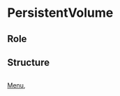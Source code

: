 # PersistentVolume
## Role

## Structure
```yaml

```

[Menu](https://obeyler.github.io/Formation-K8S/),
